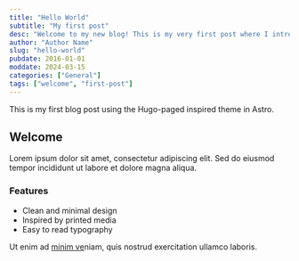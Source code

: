 ```yaml
---
title: "Hello World"
subtitle: "My first post"
desc: "Welcome to my new blog! This is my very first post where I introduce myself and share what you can expect from this blog."
author: "Author Name"
slug: "hello-world"
pubdate: 2016-01-01
moddate: 2024-03-15
categories: ["General"]
tags: ["welcome", "first-post"]
---
```


This is my first blog post using the Hugo-paged inspired theme in Astro.

## Welcome

Lorem ipsum dolor sit amet, consectetur adipiscing elit. Sed do eiusmod tempor incididunt ut labore et dolore magna aliqua.

### Features

- Clean and minimal design
- Inspired by printed media
- Easy to read typography

Ut enim ad [minim ve](https://www.google.com)niam, quis nostrud exercitation ullamco laboris.
